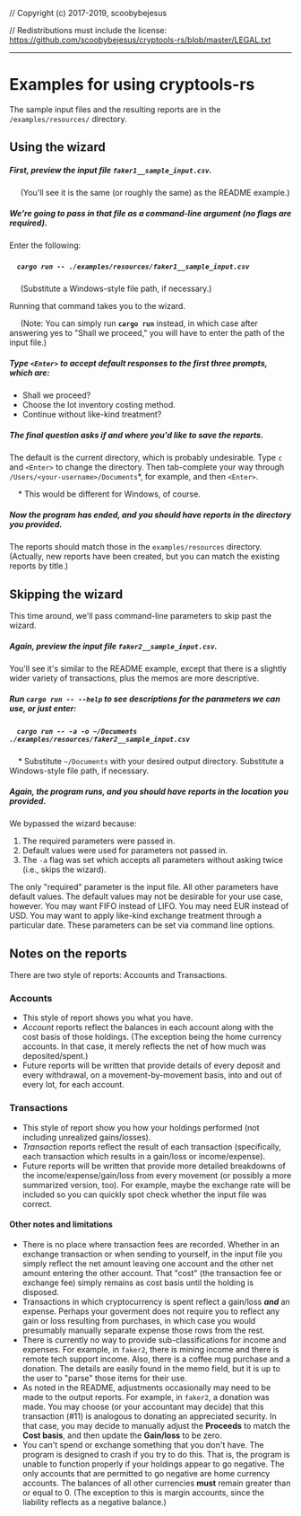 // Copyright (c) 2017-2019, scoobybejesus

// Redistributions must include the license: https://github.com/scoobybejesus/cryptools-rs/blob/master/LEGAL.txt

---

# Examples for using cryptools-rs

The sample input files and the resulting reports are in the `/examples/resources/` directory.

## Using the wizard

##### First, preview the input file `faker1__sample_input.csv`.

&nbsp;&nbsp;&nbsp;&nbsp; (You'll see it is the same (or roughly the same) as the README example.)

##### We're going to pass in that file as a command-line argument (no flags are required).
Enter the following:

##### &nbsp;&nbsp;&nbsp;&nbsp;`cargo run -- ./examples/resources/faker1__sample_input.csv`

&nbsp;&nbsp;&nbsp;&nbsp; (Substitute a Windows-style file path, if necessary.)

Running that command takes you to the wizard.

&nbsp;&nbsp;&nbsp;&nbsp; (Note: You can simply run **`cargo run`** instead, in which case after answering yes to "Shall we proceed," you will have to enter the path of the input file.)

##### Type `<Enter>` to accept default responses to the first three prompts, which are:

* Shall we proceed?
* Choose the lot inventory costing method.
* Continue without like-kind treatment?

##### The final question asks if and where you'd like to save the reports.

The default is the current directory, which is probably undesirable.
Type `c` and `<Enter>` to change the directory.
Then tab-complete your way through `/Users/<your-username>/Documents`*, for example, and then `<Enter>`.

&nbsp;&nbsp;&nbsp;&nbsp;\* This would be different for Windows, of course.

##### Now the program has ended, and you should have reports in the directory you provided.

The reports should match those in the `examples/resources` directory.
(Actually, new reports have been created, but you can match the existing reports by title.)


## Skipping the wizard

This time around, we'll pass command-line parameters to skip past the wizard.

##### Again, preview the input file `faker2__sample_input.csv`.

You'll see it's similar to the README example, except that there is a slightly wider variety of transactions, plus the memos are more descriptive.

##### Run **`cargo run -- --help`** to see descriptions for the parameters we can use, or just enter:

##### &nbsp;&nbsp;&nbsp;&nbsp;`cargo run -- -a -o ~/Documents ./examples/resources/faker2__sample_input.csv`

&nbsp;&nbsp;&nbsp;&nbsp;\* Substitute `~/Documents` with your desired output directory. Substitute a Windows-style file path, if necessary.

##### Again, the program runs, and you should have reports in the location you provided.

We bypassed the wizard because:

1. The required parameters were passed in.
2. Default values were used for parameters not passed in.
3. The `-a` flag was set which accepts all parameters without asking twice (i.e., skips the wizard).

The only "required" parameter is the input file.
All other parameters have default values.
The default values may not be desirable for your use case, however.
You may want FIFO instead of LIFO.
You may need EUR instead of USD.
You may want to apply like-kind exchange treatment through a particular date.
These parameters can be set via command line options.

## Notes on the reports

There are two style of reports: Accounts and Transactions.

### Accounts

* This style of report shows you what you have.
* *Account* reports reflect the balances in each account along with the cost basis of those holdings.  (The exception being the home currency accounts.  In that case, it merely reflects the net of how much was deposited/spent.)
* Future reports will be written that provide details of every deposit and every withdrawal, on a movement-by-movement basis, into and out of every lot, for each account.

### Transactions

* This style of report show you how your holdings performed (not including unrealized gains/losses).
* *Transaction* reports reflect the result of each transaction (specifically, each transaction which results in a gain/loss or income/expense).
* Future reports will be written that provide more detailed breakdowns of the income/expense/gain/loss from every movement (or possibly a more summarized version, too).
For example, maybe the exchange rate will be included so you can quickly spot check whether the input file was correct.

#### Other notes and limitations

* There is no place where transaction fees are recorded.
Whether in an exchange transaction or when sending to yourself, in the input file you simply reflect the net amount
leaving one account and the other net amount entering the other account.
That "cost" (the transaction fee or exchange fee) simply remains as cost basis until the holding is disposed.
* Transactions in which cryptocurrency is spent reflect a gain/loss ***and*** an expense.
Perhaps your goverment does not require you to reflect any gain or loss resulting from purchases,
in which case you would presumably manually separate expense those rows from the rest.
* There is currently no way to provide sub-classifications for income and expenses.
For example, in `faker2`, there is mining income and there is remote tech support income.
Also, there is a coffee mug purchase and a donation.
The details are easily found in the memo field, but it is up to the user to "parse" those items for their use.
* As noted in the README, adjustments occasionally may need to be made to the output reports.
For example, in `faker2`, a donation was made.
You may choose (or your accountant may decide) that this transaction (#11) is analogous to donating an appreciated security.
In that case, you may decide to manually adjust the **Proceeds** to match the **Cost basis**,
and then update the **Gain/loss** to be zero.
* You can't spend or exchange something that you don't have.
The program is designed to crash if you try to do this.
That is, the program is unable to function properly if your holdings appear to go negative.
The only accounts that are permitted to go negative are home currency accounts.
The balances of all other currencies **must** remain greater than or equal to 0.
(The exception to this is margin accounts, since the liability reflects as a negative balance.)